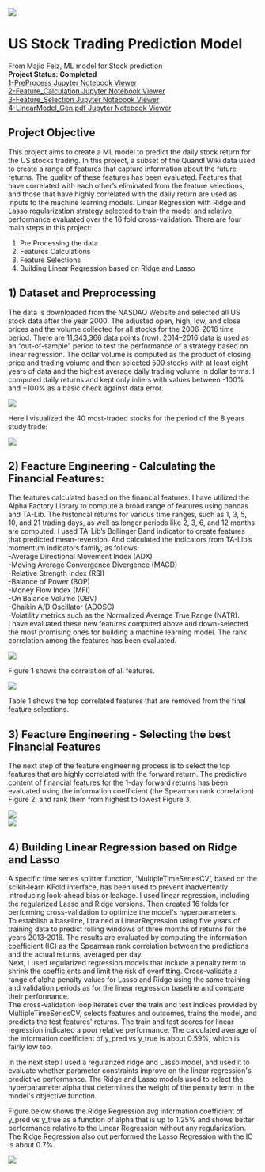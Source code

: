 <img src="images/Stock_Pred.png">

# US Stock Trading Prediction Model
From Majid Feiz, ML model for Stock prediction\
**Project Status: Completed**
<br>
<a href="https://github.com/majfeizatgmaildotcom/Stock_Pred/blob/fea91ec6e898279e076d3201eddbc526dcfb90e0/1-PreProcess.pdf"> 1-PreProcess Jupyter Notebook Viewer</a>\
<a href="https://github.com/majfeizatgmaildotcom/Stock_Pred/blob/fea91ec6e898279e076d3201eddbc526dcfb90e0/2-Feature_Calculation.pdf"> 2-Feature_Calculation Jupyter Notebook Viewer</a>\
<a href="https://github.com/majfeizatgmaildotcom/Stock_Pred/blob/fea91ec6e898279e076d3201eddbc526dcfb90e0/3-Feature_Selection.pdf"> 3-Feature_Selection Jupyter Notebook Viewer</a>\
<a href="https://github.com/majfeizatgmaildotcom/Stock_Pred/blob/fea91ec6e898279e076d3201eddbc526dcfb90e0/4-LinearModel_Gen.pdf"> 4-LinearModel_Gen.pdf Jupyter Notebook Viewer</a>

## Project Objective
This project aims to create a ML model to predict the daily stock return for the US stocks
trading. In this project, a subset of the Quandl Wiki data used to create a range of features that 
capture information about the future returns. The quality of these features has been evaluated. 
Features that have correlated with each other’s eliminated from the feature selections, and 
those that have highly correlated with the daily return are used as inputs to the machine learning 
models. Linear Regression with Ridge and Lasso regularization strategy selected to train the 
model and relative performance evaluated over the 16 fold cross-validation.
There are four main steps in this project:
1) Pre Processing the data
2) Features Calculations
3) Feature Selections
4) Building Linear Regression based on Ridge and Lasso

## 1) Dataset and Preprocessing
The data is downloaded from the NASDAQ Website and selected all US stock data after the 
year 2000.
The adjusted open, high, low, and close prices and the volume collected for all stocks for the 
2006–2016 time period.
There are 11,343,366 data points (row).
2014–2016 data is used as an “out-of-sample” period to test the performance of a strategy 
based on linear regression. The dollar volume is computed as the product of closing price and 
trading volume and then selected 500 stocks with at least eight years of data and the highest 
average daily trading volume in dollar terms.
I computed daily returns and kept only inliers with values between -100% and +100% as a basic 
check against data error.

<img src="images/Pre_Process1.JPG">

Here I visualized the 40 most-traded stocks for the period of the 8 years study trade:

<img src="images/Pre_Process2.JPG">

## 2) Feacture Engineering - Calculating the Financial Features:
The features calculated based on the financial features. I have utilized the Alpha Factory Library
to compute a broad range of features using pandas and TA-Lib.
The historical returns for various time ranges, such as 1, 3, 5, 10, and 21 trading days, as well
as longer periods like 2, 3, 6, and 12 months are computed.
I used TA-Lib’s Bollinger Band indicator to create features that predicted mean-reversion. And
calculated the indicators from TA-Lib’s momentum indicators family, as follows:\
-Average Directional Movement Index (ADX)\
-Moving Average Convergence Divergence (MACD)\
-Relative Strength Index (RSI)\
-Balance of Power (BOP)\
-Money Flow Index (MFI)\
-On Balance Volume (OBV)\
-Chaikin A/D Oscillator (ADOSC)\
-Volatility metrics such as the Normalized Average True Range (NATR).\
I have evaluated these new features computed above and down-selected the most promising
ones for building a machine learning model. The rank
correlation among
the features has
been evaluated.

<img src="images/Feature_Correlation.JPG">

Figure 1 shows the
correlation of all
features.

<img src="images/Table1.JPG">

Table 1
shows the top
correlated features
that are removed
from the final feature
selections.

## 3) Feacture Engineering - Selecting the best Financial Features
The next step of the feature engineering process is to select the top features that are highly
correlated with the forward return. The predictive content of financial features for the 1-day
forward returns has been evaluated using the information coefficient (the Spearman rank
correlation) Figure 2, and rank them from highest to lowest Figure 3.

<img src="images/Feacture_selction1.JPG">
<br>
<img src="images/Feacture_selction2.JPG">

## 4) Building Linear Regression based on Ridge and Lasso
A specific time series splitter function, ‘MultipleTimeSeriesCV’, based on the scikit-learn KFold
interface, has been used to prevent inadvertently introducing look-ahead bias or leakage. I used
linear regression, including the regularized Lasso and Ridge versions. Then created 16 folds for
performing cross-validation to optimize the model's hyperparameters.\
To establish a baseline, I trained a LinearRegression using five years of training data to predict
rolling windows of three months of returns for the years 2013-2016. The results are evaluated
by computing the information coefficient (IC) as the Spearman rank correlation between the
predictions and the actual returns, averaged per day.\
Next, I used regularized regression models that include a penalty term to shrink the coefficients
and limit the risk of overfitting. Cross-validate a range of alpha penalty values for Lasso and
Ridge using the same training and validation periods as for the linear regression baseline and
compare their performance.\
The cross-validation loop iterates over the train and test indices provided by MultipleTimeSeriesCV,
selects features and outcomes, trains the model, and predicts the test features' returns.
The train and test scores for linear regression indicated a poor relative performance. The calculated average of the information coefficient of
y_pred vs y_true is about 0.59%, which is fairly low too.

In the next step I used a regularized ridge and Lasso model, and used it to evaluate whether parameter
constraints improve on the linear regression's predictive performance.
The Ridge and Lasso models used to select the hyperparameter alpha that determines the
weight of the penalty term in the model's objective function.

Figure below shows the Ridge Regression avg information coefficient of y_pred vs y_true as a function of alpha that
is up to 1.25% and shows better performance relative to the Linear Regression without any
regularization. The Ridge Regression also out performed the Lasso Regression with the IC is about 0.7%.

<img src="images/RidgeReg.JPG">








